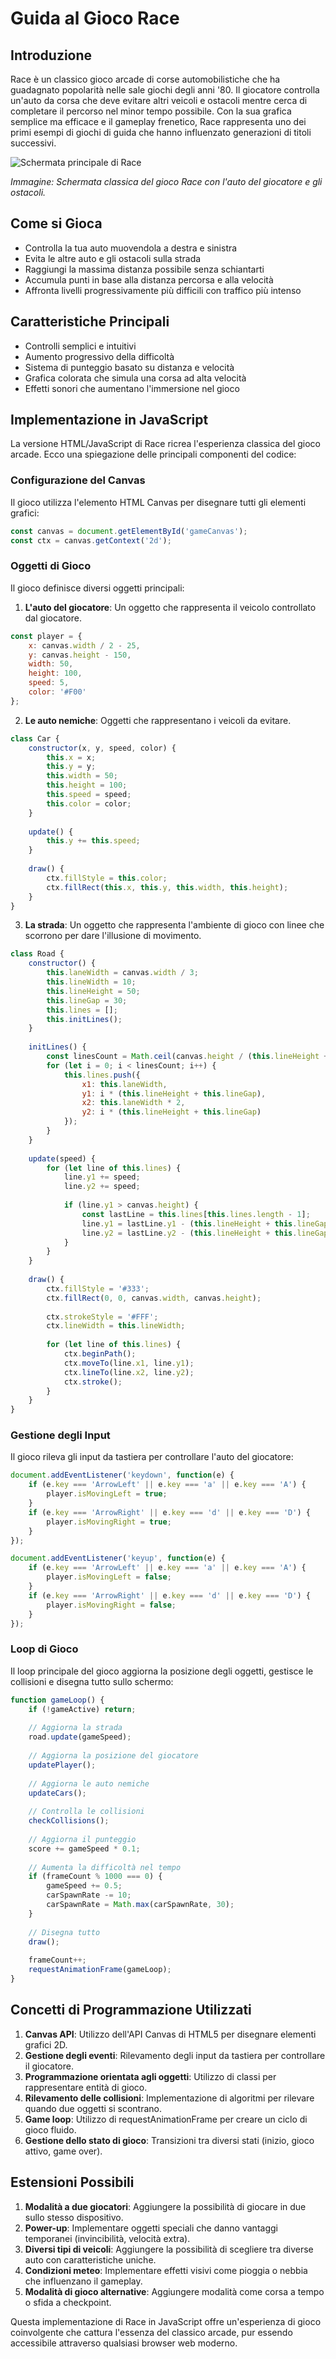 # Guida al Gioco Race

## Introduzione
Race è un classico gioco arcade di corse automobilistiche che ha guadagnato popolarità nelle sale giochi degli anni '80. Il giocatore controlla un'auto da corsa che deve evitare altri veicoli e ostacoli mentre cerca di completare il percorso nel minor tempo possibile. Con la sua grafica semplice ma efficace e il gameplay frenetico, Race rappresenta uno dei primi esempi di giochi di guida che hanno influenzato generazioni di titoli successivi.

![Schermata principale di Race](img/09_race.jpg)

*Immagine: Schermata classica del gioco Race con l'auto del giocatore e gli ostacoli.*

## Come si Gioca
- Controlla la tua auto muovendola a destra e sinistra
- Evita le altre auto e gli ostacoli sulla strada
- Raggiungi la massima distanza possibile senza schiantarti
- Accumula punti in base alla distanza percorsa e alla velocità
- Affronta livelli progressivamente più difficili con traffico più intenso

## Caratteristiche Principali
- Controlli semplici e intuitivi
- Aumento progressivo della difficoltà
- Sistema di punteggio basato su distanza e velocità
- Grafica colorata che simula una corsa ad alta velocità
- Effetti sonori che aumentano l'immersione nel gioco

## Implementazione in JavaScript

La versione HTML/JavaScript di Race ricrea l'esperienza classica del gioco arcade. Ecco una spiegazione delle principali componenti del codice:

### Configurazione del Canvas

Il gioco utilizza l'elemento HTML Canvas per disegnare tutti gli elementi grafici:

```javascript
const canvas = document.getElementById('gameCanvas');
const ctx = canvas.getContext('2d');
```

### Oggetti di Gioco

Il gioco definisce diversi oggetti principali:

1. **L'auto del giocatore**: Un oggetto che rappresenta il veicolo controllato dal giocatore.

```javascript
const player = {
    x: canvas.width / 2 - 25,
    y: canvas.height - 150,
    width: 50,
    height: 100,
    speed: 5,
    color: '#F00'
};
```

2. **Le auto nemiche**: Oggetti che rappresentano i veicoli da evitare.

```javascript
class Car {
    constructor(x, y, speed, color) {
        this.x = x;
        this.y = y;
        this.width = 50;
        this.height = 100;
        this.speed = speed;
        this.color = color;
    }
    
    update() {
        this.y += this.speed;
    }
    
    draw() {
        ctx.fillStyle = this.color;
        ctx.fillRect(this.x, this.y, this.width, this.height);
    }
}
```

3. **La strada**: Un oggetto che rappresenta l'ambiente di gioco con linee che scorrono per dare l'illusione di movimento.

```javascript
class Road {
    constructor() {
        this.laneWidth = canvas.width / 3;
        this.lineWidth = 10;
        this.lineHeight = 50;
        this.lineGap = 30;
        this.lines = [];
        this.initLines();
    }
    
    initLines() {
        const linesCount = Math.ceil(canvas.height / (this.lineHeight + this.lineGap));
        for (let i = 0; i < linesCount; i++) {
            this.lines.push({
                x1: this.laneWidth,
                y1: i * (this.lineHeight + this.lineGap),
                x2: this.laneWidth * 2,
                y2: i * (this.lineHeight + this.lineGap)
            });
        }
    }
    
    update(speed) {
        for (let line of this.lines) {
            line.y1 += speed;
            line.y2 += speed;
            
            if (line.y1 > canvas.height) {
                const lastLine = this.lines[this.lines.length - 1];
                line.y1 = lastLine.y1 - (this.lineHeight + this.lineGap);
                line.y2 = lastLine.y2 - (this.lineHeight + this.lineGap);
            }
        }
    }
    
    draw() {
        ctx.fillStyle = '#333';
        ctx.fillRect(0, 0, canvas.width, canvas.height);
        
        ctx.strokeStyle = '#FFF';
        ctx.lineWidth = this.lineWidth;
        
        for (let line of this.lines) {
            ctx.beginPath();
            ctx.moveTo(line.x1, line.y1);
            ctx.lineTo(line.x2, line.y2);
            ctx.stroke();
        }
    }
}
```

### Gestione degli Input

Il gioco rileva gli input da tastiera per controllare l'auto del giocatore:

```javascript
document.addEventListener('keydown', function(e) {
    if (e.key === 'ArrowLeft' || e.key === 'a' || e.key === 'A') {
        player.isMovingLeft = true;
    }
    if (e.key === 'ArrowRight' || e.key === 'd' || e.key === 'D') {
        player.isMovingRight = true;
    }
});

document.addEventListener('keyup', function(e) {
    if (e.key === 'ArrowLeft' || e.key === 'a' || e.key === 'A') {
        player.isMovingLeft = false;
    }
    if (e.key === 'ArrowRight' || e.key === 'd' || e.key === 'D') {
        player.isMovingRight = false;
    }
});
```

### Loop di Gioco

Il loop principale del gioco aggiorna la posizione degli oggetti, gestisce le collisioni e disegna tutto sullo schermo:

```javascript
function gameLoop() {
    if (!gameActive) return;
    
    // Aggiorna la strada
    road.update(gameSpeed);
    
    // Aggiorna la posizione del giocatore
    updatePlayer();
    
    // Aggiorna le auto nemiche
    updateCars();
    
    // Controlla le collisioni
    checkCollisions();
    
    // Aggiorna il punteggio
    score += gameSpeed * 0.1;
    
    // Aumenta la difficoltà nel tempo
    if (frameCount % 1000 === 0) {
        gameSpeed += 0.5;
        carSpawnRate -= 10;
        carSpawnRate = Math.max(carSpawnRate, 30);
    }
    
    // Disegna tutto
    draw();
    
    frameCount++;
    requestAnimationFrame(gameLoop);
}
```

## Concetti di Programmazione Utilizzati

1. **Canvas API**: Utilizzo dell'API Canvas di HTML5 per disegnare elementi grafici 2D.
2. **Gestione degli eventi**: Rilevamento degli input da tastiera per controllare il giocatore.
3. **Programmazione orientata agli oggetti**: Utilizzo di classi per rappresentare entità di gioco.
4. **Rilevamento delle collisioni**: Implementazione di algoritmi per rilevare quando due oggetti si scontrano.
5. **Game loop**: Utilizzo di requestAnimationFrame per creare un ciclo di gioco fluido.
6. **Gestione dello stato di gioco**: Transizioni tra diversi stati (inizio, gioco attivo, game over).

## Estensioni Possibili

1. **Modalità a due giocatori**: Aggiungere la possibilità di giocare in due sullo stesso dispositivo.
2. **Power-up**: Implementare oggetti speciali che danno vantaggi temporanei (invincibilità, velocità extra).
3. **Diversi tipi di veicoli**: Aggiungere la possibilità di scegliere tra diverse auto con caratteristiche uniche.
4. **Condizioni meteo**: Implementare effetti visivi come pioggia o nebbia che influenzano il gameplay.
5. **Modalità di gioco alternative**: Aggiungere modalità come corsa a tempo o sfida a checkpoint.

Questa implementazione di Race in JavaScript offre un'esperienza di gioco coinvolgente che cattura l'essenza del classico arcade, pur essendo accessibile attraverso qualsiasi browser web moderno.
